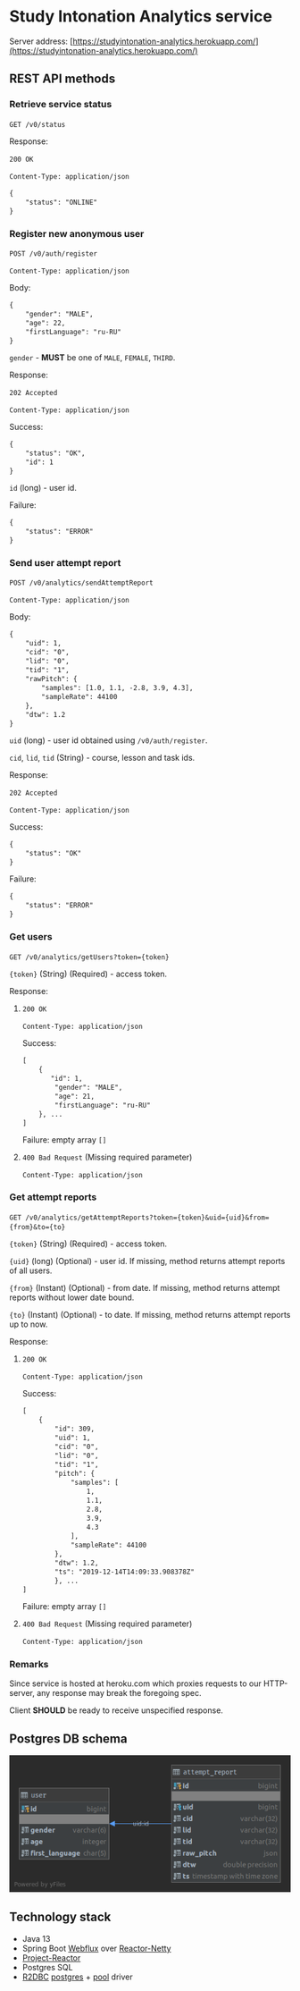 # Study Intonation Analytics service

Server address: [https://studyintonation-analytics.herokuapp.com/](https://studyintonation-analytics.herokuapp.com/)

## REST API methods

### Retrieve service status

`GET /v0/status`

Response: 

`200 OK`

`Content-Type: application/json`
```
{
    "status": "ONLINE"
}
```

### Register new anonymous user

`POST /v0/auth/register`

`Content-Type: application/json`

Body:
```
{
	"gender": "MALE",
	"age": 22,
	"firstLanguage": "ru-RU"
}
```

`gender` - **MUST** be one of `MALE`, `FEMALE`, `THIRD`.

Response:

`202 Accepted`

`Content-Type: application/json`

Success:
```
{
    "status": "OK",
    "id": 1
}
```

`id` (long) - user id.

Failure:
```
{
    "status": "ERROR"
}
```

### Send user attempt report

`POST /v0/analytics/sendAttemptReport`

`Content-Type: application/json`

Body:
```
{
	"uid": 1,
	"cid": "0",
	"lid": "0",
	"tid": "1",
	"rawPitch": {
		"samples": [1.0, 1.1, -2.8, 3.9, 4.3],
		"sampleRate": 44100
	},
	"dtw": 1.2
}
```
`uid` (long) - user id obtained using `/v0/auth/register`.

`cid`, `lid`, `tid` (String) - course, lesson and task ids.

Response:

`202 Accepted`

`Content-Type: application/json`

Success:
```
{
    "status": "OK"
}
```

Failure:
```
{
    "status": "ERROR"
}
```

### Get users

`GET /v0/analytics/getUsers?token={token}`

`{token}` (String) (Required) - access token.

Response:

1. `200 OK`

    `Content-Type: application/json`

    Success:
    ```
    [
        {
           "id": 1,
            "gender": "MALE",
            "age": 21,
            "firstLanguage": "ru-RU" 
        }, ...
    ]
    ```

    Failure: empty array `[]`

2. `400 Bad Request` (Missing required parameter)

    `Content-Type: application/json`

### Get attempt reports

`GET /v0/analytics/getAttemptReports?token={token}&uid={uid}&from={from}&to={to}`

`{token}` (String) (Required) - access token.

`{uid}` (long) (Optional) - user id. If missing, method returns attempt reports of all users.

`{from}` (Instant) (Optional) - from date. If missing, method returns attempt reports without lower date bound.

`{to}` (Instant) (Optional) - to date. If missing, method returns attempt reports up to now.

Response:

1. `200 OK`

    `Content-Type: application/json`

    Success:
    ```
    [
        {
            "id": 309,
            "uid": 1,
            "cid": "0",
            "lid": "0",
            "tid": "1",
            "pitch": {
                "samples": [
                    1,
                    1.1,
                    2.8,
                    3.9,
                    4.3
                ],
                "sampleRate": 44100
            },
            "dtw": 1.2,
            "ts": "2019-12-14T14:09:33.908378Z"
            }, ...
    ]
    ```

    Failure: empty array `[]`

2. `400 Bad Request` (Missing required parameter)

    `Content-Type: application/json`

### Remarks

Since service is hosted at heroku.com which proxies requests to our HTTP-server, any response may break the foregoing spec.

Client **SHOULD** be ready to receive unspecified response. 

## Postgres DB schema

![db-schema](fig/db-schema.png)

## Technology stack

* Java 13
* Spring Boot [Webflux](https://docs.spring.io/spring/docs/current/spring-framework-reference/web-reactive.html) over [Reactor-Netty](https://github.com/reactor/reactor-netty)
* [Project-Reactor](https://github.com/reactor/reactor-core)
* Postgres SQL
* [R2DBC](https://r2dbc.io/) [postgres](https://github.com/r2dbc/r2dbc-postgresql) + [pool](https://github.com/r2dbc/r2dbc-pool) driver

